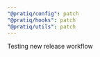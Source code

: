 ```yaml
---
"@pratiq/config": patch
"@pratiq/hooks": patch
"@pratiq/utils": patch
---
```


Testing new release workflow
